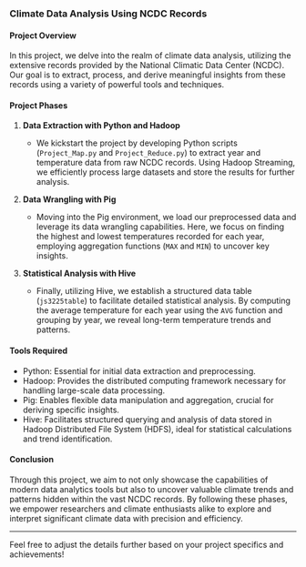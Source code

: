 ### Climate Data Analysis Using NCDC Records

#### Project Overview

In this project, we delve into the realm of climate data analysis, utilizing the extensive records provided by the National Climatic Data Center (NCDC). Our goal is to extract, process, and derive meaningful insights from these records using a variety of powerful tools and techniques.

#### Project Phases

1. **Data Extraction with Python and Hadoop**
   - We kickstart the project by developing Python scripts (`Project_Map.py` and `Project_Reduce.py`) to extract year and temperature data from raw NCDC records. Using Hadoop Streaming, we efficiently process large datasets and store the results for further analysis.

2. **Data Wrangling with Pig**
   - Moving into the Pig environment, we load our preprocessed data and leverage its data wrangling capabilities. Here, we focus on finding the highest and lowest temperatures recorded for each year, employing aggregation functions (`MAX` and `MIN`) to uncover key insights.

3. **Statistical Analysis with Hive**
   - Finally, utilizing Hive, we establish a structured data table (`js3225table`) to facilitate detailed statistical analysis. By computing the average temperature for each year using the `AVG` function and grouping by year, we reveal long-term temperature trends and patterns.

#### Tools Required

- Python: Essential for initial data extraction and preprocessing.
- Hadoop: Provides the distributed computing framework necessary for handling large-scale data processing.
- Pig: Enables flexible data manipulation and aggregation, crucial for deriving specific insights.
- Hive: Facilitates structured querying and analysis of data stored in Hadoop Distributed File System (HDFS), ideal for statistical calculations and trend identification.

#### Conclusion

Through this project, we aim to not only showcase the capabilities of modern data analytics tools but also to uncover valuable climate trends and patterns hidden within the vast NCDC records. By following these phases, we empower researchers and climate enthusiasts alike to explore and interpret significant climate data with precision and efficiency.

---

Feel free to adjust the details further based on your project specifics and achievements!
